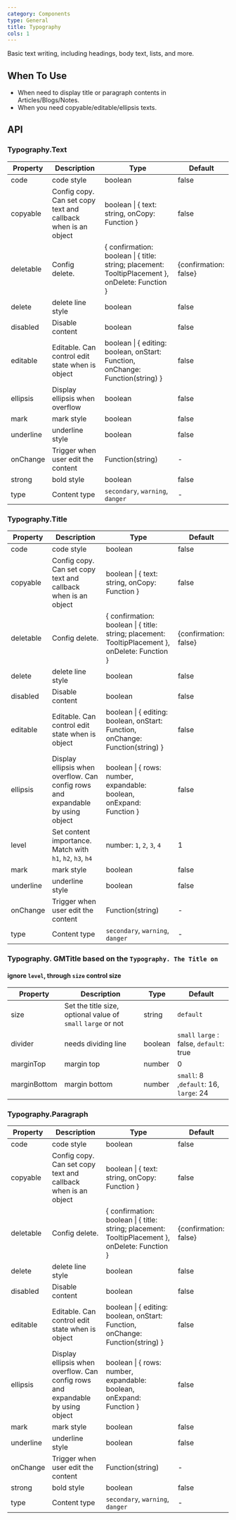 ```yaml
---
category: Components
type: General
title: Typography
cols: 1
---
```


Basic text writing, including headings, body text, lists, and more.

## When To Use

- When need to display title or paragraph contents in Articles/Blogs/Notes.
- When you need copyable/editable/ellipsis texts.

## API

### Typography.Text

| Property | Description | Type | Default |
| --- | --- | --- | --- |
| code | code style | boolean | false |
| copyable | Config copy. Can set copy text and callback when is an object | boolean \| { text: string, onCopy: Function } | false |
| deletable | Config delete. | { confirmation: boolean \| { title: string; placement: TooltipPlacement }, onDelete: Function } | {confirmation: false} |
| delete | delete line style | boolean | false |
| disabled | Disable content | boolean | false |
| editable | Editable. Can control edit state when is object | boolean \| { editing: boolean, onStart: Function, onChange: Function(string) } | false |
| ellipsis | Display ellipsis when overflow | boolean | false |
| mark | mark style | boolean | false |
| underline | underline style | boolean | false |
| onChange | Trigger when user edit the content | Function(string) | - |
| strong | bold style | boolean | false |
| type | Content type | `secondary`, `warning`, `danger` | - |

### Typography.Title

| Property | Description | Type | Default |
| --- | --- | --- | --- |
| code | code style | boolean | false |
| copyable | Config copy. Can set copy text and callback when is an object | boolean \| { text: string, onCopy: Function } | false |
| deletable | Config delete. | { confirmation: boolean \| { title: string; placement: TooltipPlacement }, onDelete: Function } | {confirmation: false} |
| delete | delete line style | boolean | false |
| disabled | Disable content | boolean | false |
| editable | Editable. Can control edit state when is object | boolean \| { editing: boolean, onStart: Function, onChange: Function(string) } | false |
| ellipsis | Display ellipsis when overflow. Can config rows and expandable by using object | boolean \| { rows: number, expandable: boolean, onExpand: Function } | false |
| level | Set content importance. Match with `h1`, `h2`, `h3`, `h4` | number: `1`, `2`, `3`, `4` | 1 |
| mark | mark style | boolean | false |
| underline | underline style | boolean | false |
| onChange | Trigger when user edit the content | Function(string) | - |
| type | Content type | `secondary`, `warning`, `danger` | - |

### Typography. GMTitle based on the `Typography. The Title on`

#### ignore `level`, through `size` control size

| Property | Description | Type | Default |
| --- | --- | --- | --- |
| size | Set the title size, optional value of `small` `large` or not | string | `default` |
| divider | needs dividing line | boolean | `small` `large` : false, `default`: true |
| marginTop | margin top | number | 0 |
| marginBottom | margin bottom | number | `small`: 8 ,`default`: 16, `large`: 24 |

### Typography.Paragraph

| Property | Description | Type | Default |
| --- | --- | --- | --- |
| code | code style | boolean | false |
| copyable | Config copy. Can set copy text and callback when is an object | boolean \| { text: string, onCopy: Function } | false |
| deletable | Config delete. | { confirmation: boolean \| { title: string; placement: TooltipPlacement }, onDelete: Function } | {confirmation: false} |
| delete | delete line style | boolean | false |
| disabled | Disable content | boolean | false |
| editable | Editable. Can control edit state when is object | boolean \| { editing: boolean, onStart: Function, onChange: Function(string) } | false |
| ellipsis | Display ellipsis when overflow. Can config rows and expandable by using object | boolean \| { rows: number, expandable: boolean, onExpand: Function } | false |
| mark | mark style | boolean | false |
| underline | underline style | boolean | false |
| onChange | Trigger when user edit the content | Function(string) | - |
| strong | bold style | boolean | false |
| type | Content type | `secondary`, `warning`, `danger` | - |

